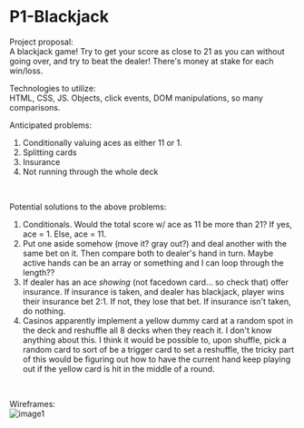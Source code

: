 # P1-Blackjack

Project proposal:<br>
A blackjack game! Try to get your score as close to 21 as you can without going over, and try to beat the dealer! There's money at stake for each win/loss.
<br>

Technologies to utilize:<br>
HTML, CSS, JS. Objects, click events, DOM manipulations, so many comparisons.
<br>

Anticipated problems:
  1) Conditionally valuing aces as either 11 or 1.
  2) Splitting cards
  3) Insurance
  4) Not running through the whole deck
<br>

Potential solutions to the above problems:
  1) Conditionals. Would the total score w/ ace as 11 be more than 21? If yes, ace = 1. Else, ace = 11.
  2) Put one aside somehow (move it? gray out?) and deal another with the same bet on it. Then compare both to dealer's hand in turn. Maybe active hands can be an array or something and I can loop through the length??
  3) If dealer has an ace *showing* (not facedown card... so check that) offer insurance. If insurance is taken, and dealer has blackjack, player wins their insurance bet 2:1. If not, they lose that bet. If insurance isn't taken, do nothing.
  4) Casinos apparently implement a yellow dummy card at a random spot in the deck and reshuffle all 8 decks when they reach it. I don't know anything about this. I think it would be possible to, upon shuffle, pick a random card to sort of be a trigger card to set a reshuffle, the tricky part of this would be figuring out how to have the current hand keep playing out if the yellow card is hit in the middle of a round.
<br>

Wireframes:<br>
![image1](https://user-images.githubusercontent.com/47397924/55332904-3db14000-5464-11e9-8ecd-331de4fb8c92.jpeg)
